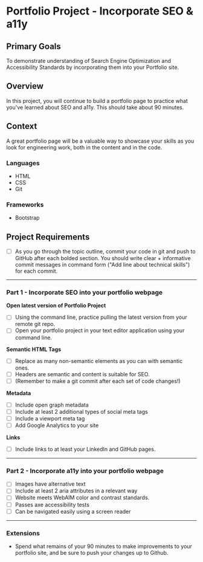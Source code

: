 # Portfolio Project - Incorporate SEO & a11y

## Primary Goals
To demonstrate understanding of Search Engine Optimization and Accessibility Standards by incorporating them into your Portfolio site.

## Overview
In this project, you will continue to build a portfolio page to practice what you've learned about SEO and a11y. This should take about 90 minutes.

## Context
A great portfolio page will be a valuable way to showcase your skills as you look for engineering work, both in the content and in the code.

### Languages
- HTML
- CSS
- Git

### Frameworks
- Bootstrap

## Project Requirements

- [ ] As you go through the topic outline, commit your code in git and push to GitHub after each bolded section. You should write clear + informative commit messages in command form ("Add line about technical skills") for each commit.
-----

### Part 1 - Incorporate SEO into your portfolio webpage

**Open latest version of Portfolio Project**
- [ ] Using the command line, practice pulling the latest version from your remote git repo.
- [ ] Open your portfolio project in your text editor application using your command line.

**Semantic HTML Tags**  
- [ ] Replace as many non-semantic elements as you can with semantic ones.
- [ ] Headers are semantic and content is suitable for SEO.
- [ ] (Remember to make a git commit after each set of code changes!)

**Metadata**  
- [ ] Include open graph metadata
- [ ] Include at least 2 additional types of social meta tags
- [ ] Include a viewport meta tag
- [ ] Add Google Analytics to your site

**Links**  
- [ ] Include links to at least your LinkedIn and GitHub pages.

-----

### Part 2 - Incorporate a11y into your portfolio webpage
- [ ] Images have alternative text
- [ ] Include at least 2 aria attributes in a relevant way
- [ ] Website meets WebAIM color and contrast standards.
- [ ] Passes axe accessibility tests
- [ ] Can be navigated easily using a screen reader

-----

### Extensions
- Spend what remains of your 90 minutes to make improvements to your portfolio site, and be sure to push your changes up to Github.
